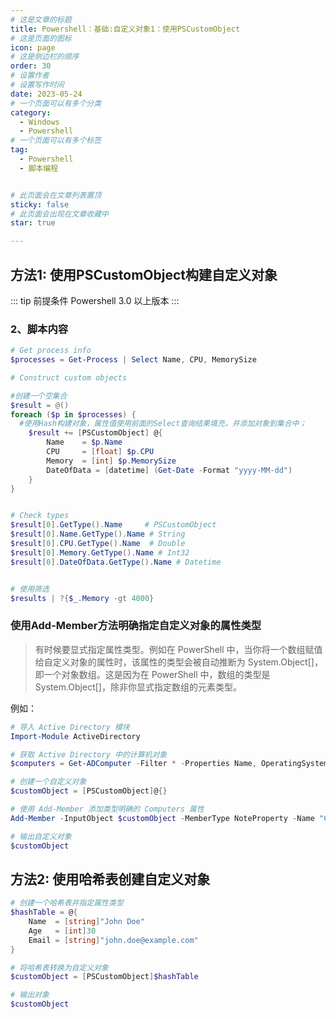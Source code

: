 ```yaml
---
# 这是文章的标题
title: Powershell：基础:自定义对象1：使用PSCustomObject
# 这是页面的图标
icon: page
# 这是侧边栏的顺序
order: 30
# 设置作者
# 设置写作时间
date: 2023-05-24
# 一个页面可以有多个分类
category:
  - Windows
  - Powershell
# 一个页面可以有多个标签
tag:
  - Powershell
  - 脚本编程


# 此页面会在文章列表置顶
sticky: false
# 此页面会出现在文章收藏中
star: true

---
```


## 方法1: 使用PSCustomObject构建自定义对象

::: tip 前提条件
Powershell 3.0 以上版本
:::


### 2、脚本内容


```Powershell
# Get process info 
$processes = Get-Process | Select Name, CPU, MemorySize

# Construct custom objects 

#创建一个空集合
$result = @()
foreach ($p in $processes) {
  #使用Hash构建对象，属性值使用前面的Select查询结果填充，并添加对象到集合中；
    $result += [PSCustomObject] @{
        Name    = $p.Name
        CPU     = [float] $p.CPU     
        Memory  = [int] $p.MemorySize
        DateOfData = [datetime] (Get-Date -Format "yyyy-MM-dd")
    }
}


# Check types
$result[0].GetType().Name     # PSCustomObject 
$result[0].Name.GetType().Name # String
$result[0].CPU.GetType().Name  # Double 
$result[0].Memory.GetType().Name # Int32 
$result[0].DateOfData.GetType().Name # Datetime


# 使用筛选
$results | ?{$_.Memory -gt 4000}
```


### 使用Add-Member方法明确指定自定义对象的属性类型

> 有时候要显式指定属性类型。例如在 PowerShell 中，当你将一个数组赋值给自定义对象的属性时，该属性的类型会被自动推断为 System.Object[]，即一个对象数组。这是因为在 PowerShell 中，数组的类型是 System.Object[]，除非你显式指定数组的元素类型。

例如：

```powershell
# 导入 Active Directory 模块
Import-Module ActiveDirectory

# 获取 Active Directory 中的计算机对象
$computers = Get-ADComputer -Filter * -Properties Name, OperatingSystem, LastLogonDate

# 创建一个自定义对象
$customObject = [PSCustomObject]@{}

# 使用 Add-Member 添加类型明确的 Computers 属性
Add-Member -InputObject $customObject -MemberType NoteProperty -Name "Computers" -Value $computers -TypeName "Microsoft.ActiveDirectory.Management.ADComputer[]"

# 输出自定义对象
$customObject
```

## 方法2: 使用哈希表创建自定义对象

```powershell
# 创建一个哈希表并指定属性类型
$hashTable = @{
    Name  = [string]"John Doe"
    Age   = [int]30
    Email = [string]"john.doe@example.com"
}

# 将哈希表转换为自定义对象
$customObject = [PSCustomObject]$hashTable

# 输出对象
$customObject

```